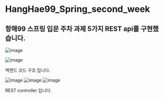 # HangHae99_Spring_second_week

## 항해99 스프링 입문 주차 과제 5가지 REST api를 구현했습니다. 

![image](https://user-images.githubusercontent.com/79959576/169752880-8a0adf31-2fa2-4d2f-8f1f-75f67ea67516.png)


![image](https://user-images.githubusercontent.com/79959576/169753049-be90c5ee-102f-4bb2-b022-b710bcc91fda.png)

백엔드 코드 구조 입니다.


![image](https://user-images.githubusercontent.com/79959576/169753265-f47707cb-01d1-47b4-98f8-c4b7c4c02433.png)
![image](https://user-images.githubusercontent.com/79959576/169753309-412c0044-47fb-4307-8434-13f4ac91f52a.png)
![image](https://user-images.githubusercontent.com/79959576/169753348-8efc8596-7a4f-4735-8d56-55bbcd07ebdb.png)

REST controller 입니다.
